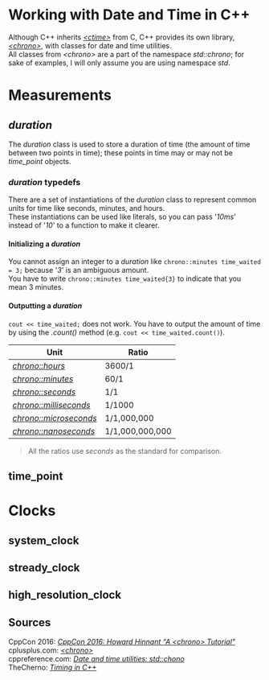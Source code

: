# Working with Date and Time in C++
Although C++ inherits [_\<ctime\>_](https://www.cplusplus.com/reference/ctime/) from C, C++ provides its own library, [_\<chrono\>_](https://www.cplusplus.com/reference/chrono/), with classes for date and time utilities. <br />
All classes from _\<chrono\>_ are a part of the namespace _std::chrono_; for sake of examples, I will only assume you are using namespace _std_.

# Measurements

## _duration_
The _duration_ class is used to store a duration of time (the amount of time between two points in time); these points in time may or may not 
be _time\_point_ objects.

### _duration_ typedefs
There are a set of instantiations of the _duration_ class to represent common units for time like seconds, minutes, and hours. <br />
These instantiations can be used like literals, so you can pass '_10ms_' instead of '_10_' to a function to make it clearer.

#### Initializing a _duration_
You cannot assign an integer to a _duration_ like `chrono::minutes time_waited = 3;` because '_3_' is an ambiguous amount. <br />
You have to write `chrono::minutes time_waited{3}` to indicate that you mean 3 minutes.

#### Outputting a _duration_
`cout << time_waited;` does not work. You have to output the amount of time by using the _.count()_ method (e.g. `cout << time_waited.count()`).

| Unit | Ratio |
| ---- | ----- |
| [_chrono::hours_](https://www.cplusplus.com/hours) | 3600/1 |
| [_chrono::minutes_](https://www.cplusplus.com/reference/chrono/minutes/) | 60/1 |
| [_chrono::seconds_](https://www.cplusplus.com/reference/chrono/seconds/) | 1/1 |
| [_chrono::milliseconds_](https://www.cplusplus.com/reference/chrono/milliseconds/) | 1/1000 |
| [_chrono::microseconds_](https://www.cplusplus.com/reference/chrono/microseconds/) | 1/1,000,000 |
| [_chrono::nanoseconds_](https://www.cplusplus.com/reference/chrono/nanoseconds/) | 1/1,000,000,000 |
> All the ratios use _seconds_ as the standard for comparison.

## time_point

# Clocks

## system_clock

## stready_clock

## high_resolution_clock

## Sources
CppCon 2016: [_CppCon 2016: Howard Hinnant “A \<chrono\> Tutorial"_](https://www.youtube.com/watch?v=P32hvk8b13M) <br />
cplusplus.com: [_\<chrono\>_](https://www.cplusplus.com/reference/chrono/) <br />
cppreference.com: [_Date and time utilities: std::chono_](https://en.cppreference.com/w/cpp/chrono) <br />
TheCherno: [_Timing in C++_](https://www.youtube.com/watch?v=oEx5vGNFrLk) <br />

